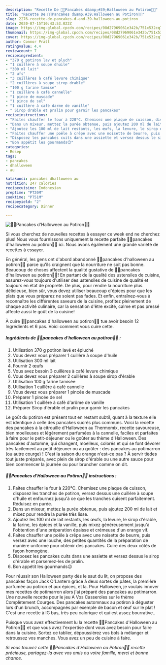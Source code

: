 ```yaml
---
description: "Recette De 🥞🎃Pancakes d&amp;#39;Halloween au Potiron🎃🥞"
title: "Recette De 🥞🎃Pancakes d&amp;#39;Halloween au Potiron🎃🥞"
slug: 2276-recette-de-pancakes-d-and-39-halloween-au-potiron
date: 2020-07-15T10:43:53.022Z
image: https://img-global.cpcdn.com/recipes/08d27969061e342b/751x532cq70/🥞🎃pancakes-dhalloween-au-potiron🎃🥞-photo-principale-de-la-recette.jpg
thumbnail: https://img-global.cpcdn.com/recipes/08d27969061e342b/751x532cq70/🥞🎃pancakes-dhalloween-au-potiron🎃🥞-photo-principale-de-la-recette.jpg
cover: https://img-global.cpcdn.com/recipes/08d27969061e342b/751x532cq70/🥞🎃pancakes-dhalloween-au-potiron🎃🥞-photo-principale-de-la-recette.jpg
author: Connor Pratt
ratingvalue: 4.4
reviewcount: 7
recipeingredient:
- "370 g potiron lav et pluch"
- "1 cuillère à soupe dhuile"
- "300 ml lait"
- "2 ufs"
- "3 cuillères à café levure chimique"
- "2 cuillères à soupe sirop drable"
- "100 g farine tamise"
- "1 cuillère à café cannelle"
- "1 pince de muscade"
- "1 pince de sel"
- "1 cuillère à café darme de vanille"
- " Sirop drable et pralin pour garnir les pancakes"
recipeinstructions:
- "Faites chauffer le four à 220°C. Chemisez une plaque de cuisson, disposez les tranches de potiron, versez dessus une cuillère à soupe d&#39;huile et enfournez jusqu&#39;à ce que les tranches cuisent parfaitement. Réduisez en purée."
- "Dans un mixeur, mettez la purée obtenue, puis ajoutez 200 ml de lait et mixez pour rendre la purée très lisse."
- "Ajoutez les 100 ml de lait restants, les œufs, la levure, le sirop d&#39;érable, la farine, les épices et la vanille, puis mixez généreusement jusqu&#39;à l&#39;obtention d&#39;une préparation épaisse et crémeuse d&#39;un orange vif."
- "Faites chauffer une poêle à crêpe avec une noisette de beurre, puis versez avec une louche, des petites quantités de la préparation de manière uniforme pour obtenir des pancakes. Cuire des deux côtés de façon homogène."
- "Disposez les pancakes cuits dans une assiette et versez dessus le sirop d&#39;érable et parsemez-les de pralin."
- "Bon appétit les gourmands😉"
categories:
- Resep
tags:
- pancakes
- dhalloween
- au

katakunci: pancakes dhalloween au 
nutrition: 247 calories
recipecuisine: Indonesian
preptime: "PT20M"
cooktime: "PT51M"
recipeyield: "2"
recipecategory: Dinner

---
```



![🥞🎃Pancakes d&#39;Halloween au Potiron🎃🥞](https://img-global.cpcdn.com/recipes/08d27969061e342b/751x532cq70/🥞🎃pancakes-dhalloween-au-potiron🎃🥞-photo-principale-de-la-recette.jpg)

Si vous cherchez de nouvelles recettes à essayer ce week end ne cherchez plus! Nous vous fournissons uniquement la recette parfaite 🥞🎃pancakes d&#39;halloween au potiron🎃🥞 ici. Nous avons également une grande variété de recettes à essayer.

En général, les gens ont d'abord abandonné 🥞🎃pancakes d&#39;halloween au potiron🎃🥞 parce qu'ils craignent que la nourriture ne soit pas bonne. Beaucoup de choses affectent la qualité gustative de 🥞🎃pancakes d&#39;halloween au potiron🎃🥞! En partant de la qualité des ustensiles de cuisine, assurez-vous toujours d'utiliser des ustensiles de cuisine de qualité et toujours en état de propreté. De plus, pour rendre la nourriture plus délicieuse, bien sûr, vous devez utiliser beaucoup d'épices pour que les plats que vous préparez ne soient pas fades. Et enfin, entraînez-vous à reconnaître les différentes saveurs de la cuisine, profitez pleinement de chaque activité culinaire, car la sensation d'être excité, calme et pas pressé affecte aussi le goût de la cuisine!

<!--inarticleads1-->

À cuire 🥞🎃pancakes d&#39;halloween au potiron🎃🥞 tue avoir besoin 12 Ingrédients et 6 pas. Voici comment vous cuire cette.

##### Ingrédients de 🥞🎃pancakes d&#39;halloween au potiron🎃🥞 :

1. Utilisation 370 g potiron lavé et épluché
1. Vous devez vous préparer 1 cuillère à soupe d&#39;huile
1. Utilisation 300 ml lait
1. Fournir 2 œufs
1. Vous avez besoin 3 cuillères à café levure chimique
1. Vous devez vous préparer 2 cuillères à soupe sirop d&#39;érable
1. Utilisation 100 g farine tamisée
1. Utilisation 1 cuillère à café cannelle
1. Vous devez vous préparer 1 pincée de muscade
1. Préparer 1 pincée de sel
1. Utilisation 1 cuillère à café d&#39;arôme de vanille
1. Préparer  Sirop d&#39;érable et pralin pour garnir les pancakes


Le goût du potiron est présent tout en restant subtil, quant à la texture elle est identique à celle des pancakes sucrés plus communs. Voici la recette des pancakes à la citrouille d&#39;Halloween au Thermomix, recette savoureuse, bien moelleuses et légèrement parfumées à la cannelle, faciles et parfaites à faire pour le petit-déjeuner ou le goûter au thème d&#39;Halloween. Des pancakes d&#39;automne, qui changent, moelleux, colorés et qui se font dévorer très facilement au petit déjeuner ou au goûter : des pancakes au potimarron (ou autre courge) ! C&#39;est la saison du orange n&#39;est-ce pas ? À servir tièdes tout juste préparés, avec plein de sirop d&#39;érable ou une autre sauce pour bien commencer la journée ou pour bruncher comme on dit. 

<!--inarticleads2-->

##### 🥞🎃Pancakes d&#39;Halloween au Potiron🎃🥞 instructions :

1. Faites chauffer le four à 220°C. Chemisez une plaque de cuisson, disposez les tranches de potiron, versez dessus une cuillère à soupe d&#39;huile et enfournez jusqu&#39;à ce que les tranches cuisent parfaitement. Réduisez en purée.
1. Dans un mixeur, mettez la purée obtenue, puis ajoutez 200 ml de lait et mixez pour rendre la purée très lisse.
1. Ajoutez les 100 ml de lait restants, les œufs, la levure, le sirop d&#39;érable, la farine, les épices et la vanille, puis mixez généreusement jusqu&#39;à l&#39;obtention d&#39;une préparation épaisse et crémeuse d&#39;un orange vif.
1. Faites chauffer une poêle à crêpe avec une noisette de beurre, puis versez avec une louche, des petites quantités de la préparation de manière uniforme pour obtenir des pancakes. Cuire des deux côtés de façon homogène.
1. Disposez les pancakes cuits dans une assiette et versez dessus le sirop d&#39;érable et parsemez-les de pralin.
1. Bon appétit les gourmands😉


Pour réussir son Halloween party dès le saut du lit, on propose des pancakes façon Jack O&#39;Lantern grâce à deux sortes de pâtes, la première parfumée au potiron et aux épices, et la. Pour Halloween, je voulais innover mes recettes de potimarron alors j&#39;ai préparé des pancakes au potimarron. Une nouvelle recette pour le jeu A Vos Casseroles sur le thème Complètement Courges. Des pancakes automnaux au potiron à déguster lors d&#39;un brunch, accompagnés par exemple de bacon et œuf sur le plat ! C&#39;est une recette à IG bas, très peu calorique et qui est assez bourrative.. 

<!--inarticleads1-->

<p>
Puisque vous avez effectivement lu la recette 🥞🎃Pancakes d&#39;Halloween au Potiron🎃🥞 et que vous avez l'expertise dont vous avez besoin pour faire dans la cuisine. Sortez ce tablier, dépoussiérez vos bols à mélanger et retroussez vos manches. Vous avez un peu de cuisine à faire.
</p>

<p>
<i>Si vous trouvez cette 🥞🎃Pancakes d&#39;Halloween au Potiron🎃🥞 recette précieuse, partagez-la avec vos amis ou votre famille, merci et bonne chance.</i>
</p>
